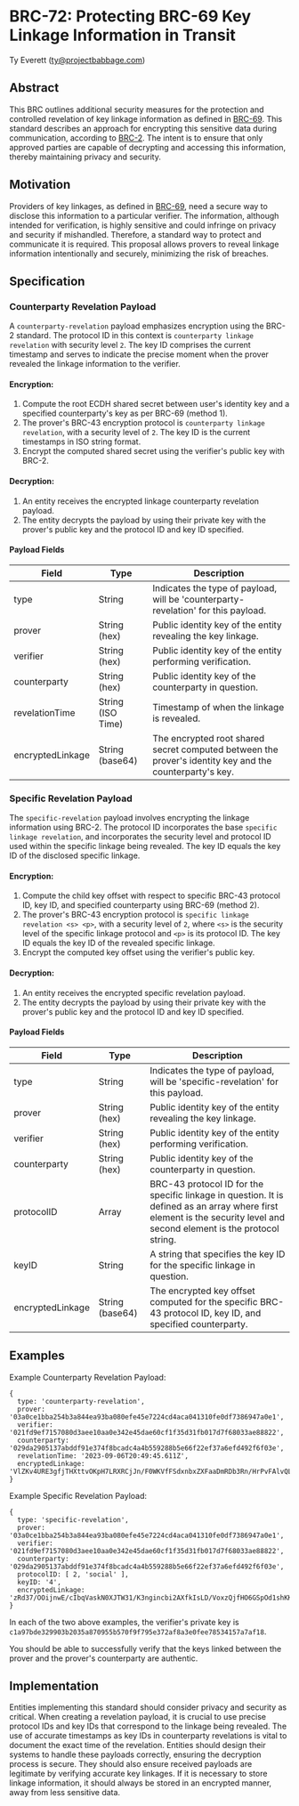 # BRC-72: Protecting BRC-69 Key Linkage Information in Transit

Ty Everett (ty@projectbabbage.com)

## Abstract

This BRC outlines additional security measures for the protection and controlled revelation of key linkage information as defined in [BRC-69](./0069.md). This standard describes an approach for encrypting this sensitive data during communication, according to [BRC-2](../wallet/0002.md). The intent is to ensure that only approved parties are capable of decrypting and accessing this information, thereby maintaining privacy and security.

## Motivation

Providers of key linkages, as defined in [BRC-69](./0069.md), need a secure way to disclose this information to a particular verifier. The information, although intended for verification, is highly sensitive and could infringe on privacy and security if mishandled. Therefore, a standard way to protect and communicate it is required. This proposal allows provers to reveal linkage information intentionally and securely, minimizing the risk of breaches. 

## Specification

### Counterparty Revelation Payload

A `counterparty-revelation` payload emphasizes encryption using the BRC-2 standard. The protocol ID in this context is `counterparty linkage revelation` with security level `2`. The key ID comprises the current timestamp and serves to indicate the precise moment when the prover revealed the linkage information to the verifier.

#### Encryption:
1. Compute the root ECDH shared secret between user's identity key and a specified counterparty's key as per BRC-69 (method 1).
2. The prover's BRC-43 encryption protocol is `counterparty linkage revelation`, with a security level of `2`. The key ID is the current timestamps in ISO string format.
3. Encrypt the computed shared secret using the verifier's public key with BRC-2.

#### Decryption:
1. An entity receives the encrypted linkage counterparty revelation payload.
2. The entity decrypts the payload by using their private key with the prover's public key and the protocol ID and key ID specified.

#### Payload Fields

Field | Type | Description
--- | --- | ---
type | String | Indicates the type of payload, will be 'counterparty-revelation' for this payload.
prover | String (hex) | Public identity key of the entity revealing the key linkage.
verifier | String (hex) | Public identity key of the entity performing verification.
counterparty | String (hex) | Public identity key of the counterparty in question.
revelationTime | String (ISO Time) | Timestamp of when the linkage is revealed.
encryptedLinkage | String (base64) | The encrypted root shared secret computed between the prover's identity key and the counterparty's key.

### Specific Revelation Payload

The `specific-revelation` payload involves encrypting the linkage information using BRC-2. The protocol ID incorporates the base `specific linkage revelation`, and incorporates the security level and protocol ID used within the specific linkage being revealed. The key ID equals the key ID of the disclosed specific linkage.

#### Encryption:
1. Compute the child key offset with respect to specific BRC-43 protocol ID, key ID, and specified counterparty using BRC-69 (method 2).
2. The prover's BRC-43 encryption protocol is `specific linkage revelation <s> <p>`, with a security level of `2`, where `<s>` is the security level of the specific linkage protocol and `<p>` is its protocol ID. The key ID equals the key ID of the revealed specific linkage.
3. Encrypt the computed key offset using the verifier's public key.

#### Decryption:
1. An entity receives the encrypted specific revelation payload.
2. The entity decrypts the payload by using their private key with the prover's public key and the protocol ID and key ID specified.

#### Payload Fields

Field | Type | Description
--- | --- | ---
type | String | Indicates the type of payload, will be 'specific-revelation' for this payload.
prover | String (hex) | Public identity key of the entity revealing the key linkage.
verifier | String (hex) | Public identity key of the entity performing verification.
counterparty | String (hex) | Public identity key of the counterparty in question.
protocolID | Array | BRC-43 protocol ID for the specific linkage in question. It is defined as an array where first element is the security level and second element is the protocol string.
keyID | String | A string that specifies the key ID for the specific linkage in question. 
encryptedLinkage | String (base64) | The encrypted key offset computed for the specific BRC-43 protocol ID, key ID, and specified counterparty.

## Examples

Example Counterparty Revelation Payload:

```
{
  type: 'counterparty-revelation',
  prover: '03a0ce1bba254b3a844ea93ba080efe45e7224cd4aca041310fe0df7386947a0e1',
  verifier: '021fd9ef7157080d3aee10aa0e342e45dae60cf1f35d31fb017d7f68033ae88822',
  counterparty: '029da2905137abddf91e374f8bcadc4a4b559288b5e66f22ef37a6efd492f6f03e',
  revelationTime: '2023-09-06T20:49:45.611Z',
  encryptedLinkage: 'VlZKv4URE3gfjTHXttvOKpH7LRXRCjJn/F0WKVfFSdxnbxZXFaaDmRDb3Rn/HrPvFAlvQL7j8N+IF0pVi4bIPSgL0XgXgzagio/9Jj2UO+kS'
}
```

Example Specific Revelation Payload:

```
{
  type: 'specific-revelation',
  prover: '03a0ce1bba254b3a844ea93ba080efe45e7224cd4aca041310fe0df7386947a0e1',
  verifier: '021fd9ef7157080d3aee10aa0e342e45dae60cf1f35d31fb017d7f68033ae88822',
  counterparty: '029da2905137abddf91e374f8bcadc4a4b559288b5e66f22ef37a6efd492f6f03e',
  protocolID: [ 2, 'social' ],
  keyID: '4',
  encryptedLinkage: 'zRd37/OOijnwE/cIbqVaskN0XJTW31/K3ngincbi2AXfkIsLD/VoxzQjfHO6GSpOd1shKK9nIeg4+vvQtUqZLp11YTO/941bnUr/uq6J/Ik='
}
```

In each of the two above examples, the verifier's private key is `c1a97bde329903b2035a870955b570f9f795e372af8a3e0fee78534157a7af18`.

You should be able to successfully verify that the keys linked between the prover and the prover's counterparty are authentic.

## Implementation

Entities implementing this standard should consider privacy and security as critical. When creating a revelation payload, it is crucial to use precise protocol IDs and key IDs that correspond to the linkage being revealed. The use of accurate timestamps as key IDs in counterparty revelations is vital to document the exact time of the revelation. Entities should design their systems to handle these payloads correctly, ensuring the decryption process is secure. They should also ensure received payloads are legitimate by verifying accurate key linkages. If it is necessary to store linkage information, it should always be stored in an encrypted manner, away from less sensitive data.

